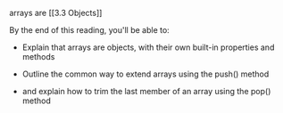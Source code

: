 arrays are [[3.3 Objects]]

By the end of this reading, you'll be able to:

- Explain that arrays are objects, with their own built-in properties and methods
    
- Outline the common way to extend arrays using the push() method
    
- and explain how to trim the last member of an array using the pop() method